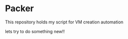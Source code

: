 # Packer
This repository holds my script for VM creation automation

lets try to do something new!!
